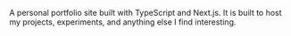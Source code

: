 A personal portfolio site built with TypeScript and Next.js. It is built to host my projects, experiments, and anything else I find interesting. 